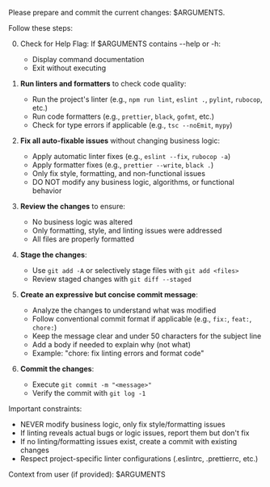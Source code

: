 Please prepare and commit the current changes: $ARGUMENTS.

Follow these steps:

0. Check for Help Flag:
   If $ARGUMENTS contains --help or -h:
   - Display command documentation
   - Exit without executing

1. **Run linters and formatters** to check code quality:
   - Run the project's linter (e.g., `npm run lint`, `eslint .`, `pylint`, `rubocop`, etc.)
   - Run code formatters (e.g., `prettier`, `black`, `gofmt`, etc.)
   - Check for type errors if applicable (e.g., `tsc --noEmit`, `mypy`)

2. **Fix all auto-fixable issues** without changing business logic:
   - Apply automatic linter fixes (e.g., `eslint --fix`, `rubocop -a`)
   - Apply formatter fixes (e.g., `prettier --write`, `black .`)
   - Only fix style, formatting, and non-functional issues
   - DO NOT modify any business logic, algorithms, or functional behavior

3. **Review the changes** to ensure:
   - No business logic was altered
   - Only formatting, style, and linting issues were addressed
   - All files are properly formatted

4. **Stage the changes**:
   - Use `git add -A` or selectively stage files with `git add <files>`
   - Review staged changes with `git diff --staged`

5. **Create an expressive but concise commit message**:
   - Analyze the changes to understand what was modified
   - Follow conventional commit format if applicable (e.g., `fix:`, `feat:`, `chore:`)
   - Keep the message clear and under 50 characters for the subject line
   - Add a body if needed to explain why (not what)
   - Example: "chore: fix linting errors and format code"

6. **Commit the changes**:
   - Execute `git commit -m "<message>"`
   - Verify the commit with `git log -1`

Important constraints:
- NEVER modify business logic, only fix style/formatting issues
- If linting reveals actual bugs or logic issues, report them but don't fix
- If no linting/formatting issues exist, create a commit with existing changes
- Respect project-specific linter configurations (.eslintrc, .prettierrc, etc.)

Context from user (if provided): $ARGUMENTS

